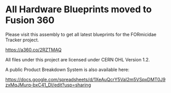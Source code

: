 # All Hardware Blueprints moved to Fusion 360

Please visit this assembly to get all latest blueprints for the FORmicidae Tracker project.

https://a360.co/2RZTMAQ

All files under this project are licensed under CERN OHL Version 1.2.

A public Product Breakdown System is also available here:

https://docs.google.com/spreadsheets/d/1XeAuQcrY5VaI2m5VSpxDMT0J9zxMqJMurq-bxC41_DI/edit?usp=sharing
